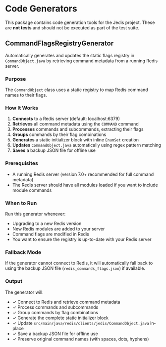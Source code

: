# Code Generators

This package contains code generation tools for the Jedis project. These are **not tests** and should not be executed as part of the test suite.

## CommandFlagsRegistryGenerator

Automatically generates and updates the static flags registry in `CommandObject.java` by retrieving command metadata from a running Redis server.

### Purpose

The `CommandObject` class uses a static registry to map Redis command names to their flags.

### How It Works

1. **Connects** to a Redis server (default: localhost:6379)
2. **Retrieves** all command metadata using the `COMMAND` command
3. **Processes** commands and subcommands, extracting their flags
4. **Groups** commands by their flag combinations
5. **Generates** a static initializer block with inline `EnumSet` creation
6. **Updates** `CommandObject.java` automatically using regex pattern matching
7. **Saves** a backup JSON file for offline use

### Prerequisites

- A running Redis server (version 7.0+ recommended for full command metadata)
- The Redis server should have all modules loaded if you want to include module commands

### When to Run

Run this generator whenever:
- Upgrading to a new Redis version
- New Redis modules are added to your server
- Command flags are modified in Redis
- You want to ensure the registry is up-to-date with your Redis server

### Fallback Mode

If the generator cannot connect to Redis, it will automatically fall back to using the backup JSON file (`redis_commands_flags.json`) if available.

### Output

The generator will:
- ✓ Connect to Redis and retrieve command metadata
- ✓ Process commands and subcommands
- ✓ Group commands by flag combinations
- ✓ Generate the complete static initializer block
- ✓ Update `src/main/java/redis/clients/jedis/CommandObject.java` in-place
- ✓ Save a backup JSON file for offline use
- ✓ Preserve original command names (with spaces, dots, hyphens)

